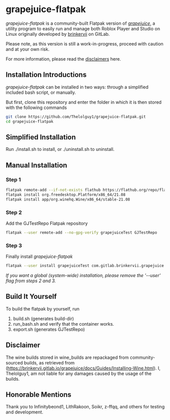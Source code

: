 # grapejuice-flatpak
*grapejuice-flatpak* is a community-built Flatpak version of *[grapejuice](https://gitlab.com/brinkervii/grapejuice)*, a utility program to easily run and manage both Roblox Player and Studio on Linux originally developed by [brinkervii](https://gitlab.com/brinkervii) on GitLab.

Please note, as this version is still a work-in-progress, proceed with caution and at your own risk.

For more information, please read the [disclaimers](https://github.com/FazlyMR/grapejuice-flatpak/edit/master/README.md#disclaimer) here.
## Installation Introductions
*grapejuice-flatpak* can be installed in two ways: through a simplified included bash script, or manually. 

But first, clone this repository and enter the folder in which it is then stored with the following commands
```bash
git clone https://github.com/Thelolguy1/grapejuice-flatpak.git
cd grapejuice-flatpak
```

## Simplified Installation
Run ./install.sh to install, or ./uninstall.sh to uninstall.

## Manual Installation

### Step 1
```bash
flatpak remote-add --if-not-exists flathub https://flathub.org/repo/flathub.flatpakrepo
flatpak install org.freedesktop.Platform/x86_64/21.08
flatpak install app/org.winehq.Wine/x86_64/stable-21.08
```
### Step 2
Add the GJTestRepo Flatpak repository
```bash
flatpak --user remote-add --no-gpg-verify grapejuiceTest GJTestRepo
```
### Step 3
Finally install *grapejuice-flatpak*
```bash
flatpak --user install grapejuiceTest com.gitlab.brinkervii.grapejuice
```
_If you want a global (system-wide) installation, please remove the '--user' flag from steps 2 and 3._

## Build It Yourself
To build the flatpak by yourself, run
1. build.sh (generates build-dir)
2. run_bash.sh and verify that the container works.
3. export.sh (generates GJTestRepo)

## Disclaimer
The wine builds stored in wine_builds are repackaged from community-sourced builds, as retrieved from (https://brinkervii.gitlab.io/grapejuice/docs/Guides/Installing-Wine.html). I, Thelolguy1, am not liable for any damages caused by the usage of the builds.

## Honorable Mentions
Thank you to Infinitybeond1, LithRakoon, Soikr, z-ffqq, and others for testing and development.
